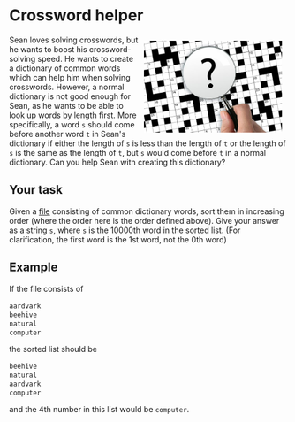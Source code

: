 # Crossword helper

<img src="image.jpg" align="right" width="250px" style="margin: 10px;">

Sean loves solving crosswords, but he wants to boost his
crossword-solving speed. He wants to create a dictionary of common
words which can help him when solving crosswords. However, a normal
dictionary is not good enough for Sean, as he wants to be able to look
up words by length first. More specifically, a word `s` should come
before another word `t` in Sean's dictionary if either the length of
`s` is less than the length of `t` or the length of `s` is the same as
the length of `t`, but `s` would come before `t` in a normal
dictionary. Can you help Sean with creating this dictionary?

## Your task

Given a [file](data.txt) consisting of common dictionary words, sort
them in increasing order (where the order here is the order defined
above). Give your answer as a string `s`, where `s` is the 10000th
word in the sorted list. (For clarification, the first word is the 1st
word, not the 0th word)

## Example

If the file consists of

```
aardvark
beehive
natural
computer
```

the sorted list should be

```
beehive
natural
aardvark
computer
```

and the 4th number in this list would be `computer`.
